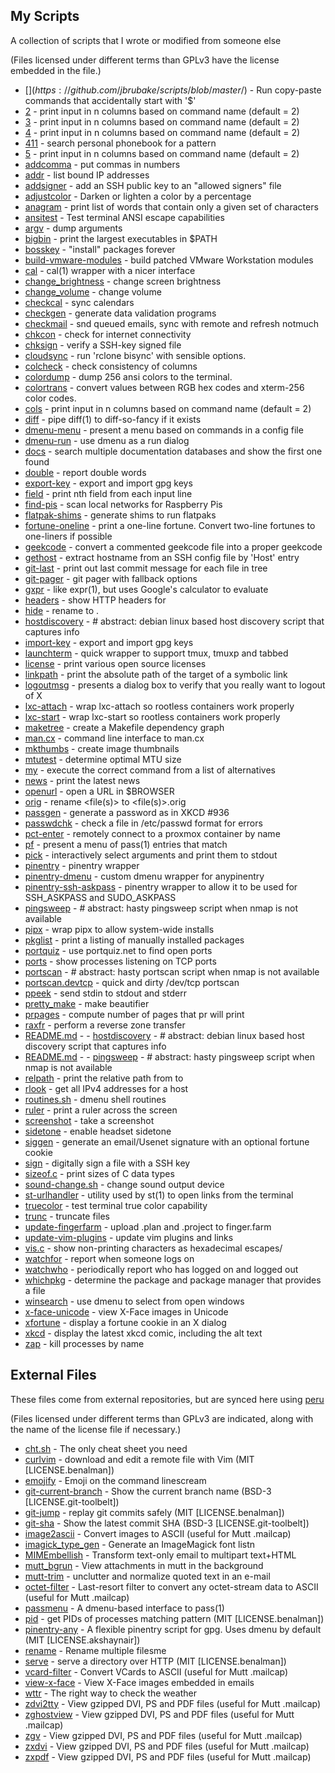 ## My Scripts

A collection of scripts that I wrote or modified from someone else

(Files licensed under different terms than GPLv3 have the license
 embedded in the file.)

- [$](https://github.com/jbrubake/scripts/blob/master/$) - Run copy-paste commands that accidentally start with '$'
- [2](https://github.com/jbrubake/scripts/blob/master/2) - print input in n columns based on command name (default = 2)
- [3](https://github.com/jbrubake/scripts/blob/master/3) - print input in n columns based on command name (default = 2)
- [4](https://github.com/jbrubake/scripts/blob/master/4) - print input in n columns based on command name (default = 2)
- [411](https://github.com/jbrubake/scripts/blob/master/411) - search personal phonebook for a pattern
- [5](https://github.com/jbrubake/scripts/blob/master/5) - print input in n columns based on command name (default = 2)
- [addcomma](https://github.com/jbrubake/scripts/blob/master/addcomma) - put commas in numbers
- [addr](https://github.com/jbrubake/scripts/blob/master/addr) - list bound IP addresses
- [addsigner](https://github.com/jbrubake/scripts/blob/master/addsigner) - add an SSH public key to an "allowed signers" file
- [adjustcolor](https://github.com/jbrubake/scripts/blob/master/adjustcolor) - Darken or lighten a color by a percentage
- [anagram](https://github.com/jbrubake/scripts/blob/master/anagram) - print list of words that contain only a given set of characters
- [ansitest](https://github.com/jbrubake/scripts/blob/master/ansitest) - Test terminal ANSI escape capabilities
- [argv](https://github.com/jbrubake/scripts/blob/master/argv) - dump arguments
- [bigbin](https://github.com/jbrubake/scripts/blob/master/bigbin) - print the <n> largest executables in $PATH
- [bosskey](https://github.com/jbrubake/scripts/blob/master/bosskey) - "install" packages forever
- [build-vmware-modules](https://github.com/jbrubake/scripts/blob/master/build-vmware-modules) - build patched VMware Workstation modules
- [cal](https://github.com/jbrubake/scripts/blob/master/cal) - cal(1) wrapper with a nicer interface
- [change_brightness](https://github.com/jbrubake/scripts/blob/master/change_brightness) - change screen brightness
- [change_volume](https://github.com/jbrubake/scripts/blob/master/change_volume) - change volume
- [checkcal](https://github.com/jbrubake/scripts/blob/master/checkcal) - sync calendars
- [checkgen](https://github.com/jbrubake/scripts/blob/master/checkgen) - generate data validation programs
- [checkmail](https://github.com/jbrubake/scripts/blob/master/checkmail) - snd queued emails, sync with remote and refresh notmuch
- [chkcon](https://github.com/jbrubake/scripts/blob/master/chkcon) - check for internet connectivity
- [chksign](https://github.com/jbrubake/scripts/blob/master/chksign) - verify a SSH-key signed file
- [cloudsync](https://github.com/jbrubake/scripts/blob/master/cloudsync) - run 'rclone bisync' with sensible options.
- [colcheck](https://github.com/jbrubake/scripts/blob/master/colcheck) - check consistency of columns
- [colordump](https://github.com/jbrubake/scripts/blob/master/colordump) - dump 256 ansi colors to the terminal.
- [colortrans](https://github.com/jbrubake/scripts/blob/master/colortrans) - convert values between RGB hex codes and xterm-256 color codes.
- [cols](https://github.com/jbrubake/scripts/blob/master/cols) - print input in n columns based on command name (default = 2)
- [diff](https://github.com/jbrubake/scripts/blob/master/diff) - pipe diff(1) to diff-so-fancy if it exists
- [dmenu-menu](https://github.com/jbrubake/scripts/blob/master/dmenu-menu) - present a menu based on commands in a config file
- [dmenu-run](https://github.com/jbrubake/scripts/blob/master/dmenu-run) - use dmenu as a run dialog
- [docs](https://github.com/jbrubake/scripts/blob/master/docs) - search multiple documentation databases and show the first one found
- [double](https://github.com/jbrubake/scripts/blob/master/double) - report double words
- [export-key](https://github.com/jbrubake/scripts/blob/master/export-key) - export and import gpg keys
- [field](https://github.com/jbrubake/scripts/blob/master/field) - print nth field from each input line
- [find-pis](https://github.com/jbrubake/scripts/blob/master/find-pis) - scan local networks for Raspberry Pis
- [flatpak-shims](https://github.com/jbrubake/scripts/blob/master/flatpak-shims) - generate shims to run flatpaks
- [fortune-oneline](https://github.com/jbrubake/scripts/blob/master/fortune-oneline) - print a one-line fortune. Convert two-line fortunes to one-liners if possible
- [geekcode](https://github.com/jbrubake/scripts/blob/master/geekcode) - convert a commented geekcode file into a proper geekcode
- [gethost](https://github.com/jbrubake/scripts/blob/master/gethost) - extract hostname from an SSH config file by 'Host' entry
- [git-last](https://github.com/jbrubake/scripts/blob/master/git-last) - print out last commit message for each file in tree
- [git-pager](https://github.com/jbrubake/scripts/blob/master/git-pager) - git pager with fallback options
- [gxpr](https://github.com/jbrubake/scripts/blob/master/gxpr) - like expr(1), but uses Google's calculator to evaluate <expression>
- [headers](https://github.com/jbrubake/scripts/blob/master/headers) - show HTTP headers for <url>
- [hide](https://github.com/jbrubake/scripts/blob/master/hide) - rename <file> to .<file>
- [hostdiscovery](https://github.com/jbrubake/scripts/blob/master/hostdiscovery) - # abstract:	debian linux based host discovery script that captures info
- [import-key](https://github.com/jbrubake/scripts/blob/master/import-key) - export and import gpg keys
- [launchterm](https://github.com/jbrubake/scripts/blob/master/launchterm) - quick wrapper to support tmux, tmuxp and tabbed
- [license](https://github.com/jbrubake/scripts/blob/master/license) - print various open source licenses
- [linkpath](https://github.com/jbrubake/scripts/blob/master/linkpath) - print the absolute path of the target of a symbolic link
- [logoutmsg](https://github.com/jbrubake/scripts/blob/master/logoutmsg) - presents a dialog box to verify that you really want to logout of X
- [lxc-attach](https://github.com/jbrubake/scripts/blob/master/lxc-attach) - wrap lxc-attach so rootless containers work properly
- [lxc-start](https://github.com/jbrubake/scripts/blob/master/lxc-start) - wrap lxc-start so rootless containers work properly
- [maketree](https://github.com/jbrubake/scripts/blob/master/maketree) - create a Makefile dependency graph
- [man.cx](https://github.com/jbrubake/scripts/blob/master/man) - command line interface to man.cx
- [mkthumbs](https://github.com/jbrubake/scripts/blob/master/mkthumbs) - create image thumbnails
- [mtutest](https://github.com/jbrubake/scripts/blob/master/mtutest) - determine optimal MTU size
- [my](https://github.com/jbrubake/scripts/blob/master/my) - execute the correct command from a list of alternatives
- [news](https://github.com/jbrubake/scripts/blob/master/news) - print the latest news
- [openurl](https://github.com/jbrubake/scripts/blob/master/openurl) - open a URL in $BROWSER
- [orig](https://github.com/jbrubake/scripts/blob/master/orig) - rename <file(s)> to <file(s)>.orig
- [passgen](https://github.com/jbrubake/scripts/blob/master/passgen) - generate a password as in XKCD #936
- [passwdchk](https://github.com/jbrubake/scripts/blob/master/passwdchk) - check a file in /etc/passwd format for errors
- [pct-enter](https://github.com/jbrubake/scripts/blob/master/pct-enter) - remotely connect to a proxmox container by name
- [pf](https://github.com/jbrubake/scripts/blob/master/pf) - present a menu of pass(1) entries that match <tag>
- [pick](https://github.com/jbrubake/scripts/blob/master/pick) - interactively select arguments and print them to stdout
- [pinentry](https://github.com/jbrubake/scripts/blob/master/pinentry) - pinentry wrapper
- [pinentry-dmenu](https://github.com/jbrubake/scripts/blob/master/pinentry-dmenu) - custom dmenu wrapper for anypinentry
- [pinentry-ssh-askpass](https://github.com/jbrubake/scripts/blob/master/pinentry-ssh-askpass) - pinentry wrapper to allow it to be used for SSH_ASKPASS and SUDO_ASKPASS
- [pingsweep](https://github.com/jbrubake/scripts/blob/master/pingsweep) - # abstract:	hasty pingsweep script when nmap is not available
- [pipx](https://github.com/jbrubake/scripts/blob/master/pipx) - wrap pipx to allow system-wide installs
- [pkglist](https://github.com/jbrubake/scripts/blob/master/pkglist) - print a listing of manually installed packages
- [portquiz](https://github.com/jbrubake/scripts/blob/master/portquiz) - use portquiz.net to find open ports
- [ports](https://github.com/jbrubake/scripts/blob/master/ports) - show processes listening on TCP ports
- [portscan](https://github.com/jbrubake/scripts/blob/master/portscan) - # abstract:	hasty portscan script when nmap is not available
- [portscan.devtcp](https://github.com/jbrubake/scripts/blob/master/portscan) - quick and dirty /dev/tcp portscan
- [ppeek](https://github.com/jbrubake/scripts/blob/master/ppeek) - send stdin to stdout and stderr
- [pretty_make](https://github.com/jbrubake/scripts/blob/master/pretty_make) - make beautifier
- [prpages](https://github.com/jbrubake/scripts/blob/master/prpages) - compute number of pages that pr will print
- [raxfr](https://github.com/jbrubake/scripts/blob/master/raxfr) - perform a reverse zone transfer
- [README.md](https://github.com/jbrubake/scripts/blob/master/README) - - [hostdiscovery](https://github.com/jbrubake/scripts/blob/master/hostdiscovery) - # abstract:	debian linux based host discovery script that captures info
- [README.md](https://github.com/jbrubake/scripts/blob/master/README) - - [pingsweep](https://github.com/jbrubake/scripts/blob/master/pingsweep) - # abstract:	hasty pingsweep script when nmap is not available
- [relpath](https://github.com/jbrubake/scripts/blob/master/relpath) - print the relative path from <src> to <tgt>
- [rlook](https://github.com/jbrubake/scripts/blob/master/rlook) - get all IPv4 addresses for a host
- [routines.sh](https://github.com/jbrubake/scripts/blob/master/routines) - dmenu shell routines
- [ruler](https://github.com/jbrubake/scripts/blob/master/ruler) - print a ruler across the screen
- [screenshot](https://github.com/jbrubake/scripts/blob/master/screenshot) - take a screenshot
- [sidetone](https://github.com/jbrubake/scripts/blob/master/sidetone) - enable headset sidetone
- [siggen](https://github.com/jbrubake/scripts/blob/master/siggen) - generate an email/Usenet signature with an optional fortune cookie
- [sign](https://github.com/jbrubake/scripts/blob/master/sign) - digitally sign a file with a SSH key
- [sizeof.c](https://github.com/jbrubake/scripts/blob/master/sizeof) - print sizes of C data types
- [sound-change.sh](https://github.com/jbrubake/scripts/blob/master/sound-change) - change sound output device
- [st-urlhandler](https://github.com/jbrubake/scripts/blob/master/st-urlhandler) - utility used by st(1) to open links from the terminal
- [truecolor](https://github.com/jbrubake/scripts/blob/master/truecolor) - test terminal true color capability
- [trunc](https://github.com/jbrubake/scripts/blob/master/trunc) - truncate files
- [update-fingerfarm](https://github.com/jbrubake/scripts/blob/master/update-fingerfarm) - upload .plan and .project to finger.farm
- [update-vim-plugins](https://github.com/jbrubake/scripts/blob/master/update-vim-plugins) - update vim plugins and links
- [vis.c](https://github.com/jbrubake/scripts/blob/master/vis) - show non-printing characters as hexadecimal escapes/
- [watchfor](https://github.com/jbrubake/scripts/blob/master/watchfor) - report when someone logs on
- [watchwho](https://github.com/jbrubake/scripts/blob/master/watchwho) - periodically report who has logged on and logged out
- [whichpkg](https://github.com/jbrubake/scripts/blob/master/whichpkg) - determine the package and package manager that provides a file
- [winsearch](https://github.com/jbrubake/scripts/blob/master/winsearch) - use dmenu to select from open windows
- [x-face-unicode](https://github.com/jbrubake/scripts/blob/master/x-face-unicode) - view X-Face images in Unicode
- [xfortune](https://github.com/jbrubake/scripts/blob/master/xfortune) - display a fortune cookie in an X dialog
- [xkcd](https://github.com/jbrubake/scripts/blob/master/xkcd) - display the latest xkcd comic, including the alt text
- [zap](https://github.com/jbrubake/scripts/blob/master/zap) - kill processes by name

## External Files

These files come from external repositories, but are synced here using [peru](https://github.com/buildinspace/peru)

(Files licensed under different terms than GPLv3 are indicated, along with the
 name of the license file if necessary.)

- [cht.sh](https://cht.sh/:cht.sh) - The only cheat sheet you need
- [curlvim](https://github.com/cowboy/dotfiles) - download and edit a remote file with Vim (MIT [LICENSE.benalman])
- [emojify](https://github.com/mrowa44/emojify) - Emoji on the command linescream 
- [git-current-branch](https://github.com/nvie/git-toolbelt) - Show the current branch name (BSD-3 [LICENSE.git-toolbelt])
- [git-jump](https://github.com/cowboy/dotfiles) - replay git commits safely (MIT [LICENSE.benalman])
- [git-sha](https://github.com/nvie/git-toolbelt) - Show the latest commit SHA (BSD-3 [LICENSE.git-toolbelt])
- [image2ascii](https://www.spinnaker.de/mutt/image2ascii) - Convert images to ASCII (useful for Mutt .mailcap)
- [imagick_type_gen](https://legacy.imagemagick.org/Usage/scripts/imagick_type_gen) - Generate an ImageMagick font listn
- [MIMEmbellish](https://gist.githubusercontent.com/oblitum/6eeffaebd9a4744e762e49e6eb19d189/raw/c39c19d7c505cacdcb798b5069d3dd2582b539aa/MIMEmbellish) - Transform text-only email to multipart text+HTML
- [mutt_bgrun](https://github.com/RichiH/mutt_bgrun) - View attachments in mutt in the background
- [mutt-trim](https://github.com/Konfekt/mutt-trim) - unclutter and normalize quoted text in an e-mail 
- [octet-filter](https://www.spinnaker.de/mutt/octet-filter) - Last-resort filter to convert any octet-stream data to ASCII (useful for Mutt .mailcap)
- [passmenu](https://git.zx2c4.com/password-store) - A dmenu-based interface to pass(1)
- [pid](https://github.com/cowboy/dotfiles) - get PIDs of processes matching pattern (MIT [LICENSE.benalman])
- [pinentry-any](https://github.com/phenax/any-pinentry) - A flexible pinentry script for gpg. Uses dmenu by default (MIT [LICENSE.akshaynair])
- [rename](https://github.com/ap/rename) - Rename multiple filesme
- [serve](https://github.com/cowboy/dotfiles) - serve a directory over HTTP (MIT [LICENSE.benalman])
- [vcard-filter](https://www.spinnaker.de/mutt/vcard-filter) - Convert VCards to ASCII (useful for Mutt .mailcap)
- [view-x-face](https://www.spinnaker.de/mutt/view-x-face) - View X-Face images embedded in emails
- [wttr](https://github.com/chubin/wttr.in) - The right way to check the weather 
- [zdvi2tty](https://www.spinnaker.de/mutt/zxdvi) - View gzipped DVI, PS and PDF files (useful for Mutt .mailcap)
- [zghostview](https://www.spinnaker.de/mutt/zxdvi) - View gzipped DVI, PS and PDF files (useful for Mutt .mailcap)
- [zgv](https://www.spinnaker.de/mutt/zxdvi) - View gzipped DVI, PS and PDF files (useful for Mutt .mailcap)
- [zxdvi](https://www.spinnaker.de/mutt/zxdvi) - View gzipped DVI, PS and PDF files (useful for Mutt .mailcap)
- [zxpdf](https://www.spinnaker.de/mutt/zxdvi) - View gzipped DVI, PS and PDF files (useful for Mutt .mailcap)

